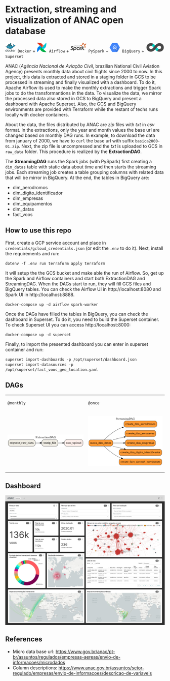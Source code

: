 # Extraction, streaming and visualization of ANAC open database

<code><img src="./img/docker.png"> Docker</code> +
<code><img src="./img/airflow.png"> Airflow</code> +
<code><img src="./img/pyspark.png"> PySpark</code> +
<code><img src="./img/bigquery.png"> BigQuery</code> +
<code><img src="./img/superset.png"> Superset</code>

ANAC (*Agência Nacional de Aviação Civil*, brazilian National Civil Aviation Agency) presents monthly data about civil flights since 2000 to now. In this project, this data is extracted and stored in a staging folder in GCS to be processed in streaming and finally visualized with a dashboard. To do it, Apache Airflow its used to make the monthly extractions and trigger Spark jobs to do the transformantions in the data. To visualize the data, we mirror the processed data also stored in GCS to BigQuery and present a dashboard with Apache Superset. Also, the GCS and BigQuery environments are provided with Terraform while the restant of techs runs locally with docker containers.

About the data, the files distributed by ANAC are *zip* files with *txt* in *csv* format. In the extractions, only the year and month values the base url are changed based on monthly DAG runs. In example, to download the data from january of 2000, we have to `curl` the base url with suffix `basica2000-01.zip`. Next, the zip file is uncompressed and the *txt* is uploaded to GCS in `raw_data` folder. This procedure is realized by the **ExtractionDAG**.

The **StreamingDAG** runs the Spark jobs (with PySpark) first creating a `dim_datas` table with static data about time and then starts the streaming jobs. Each streaming job creates a table grouping columns with related data that will be mirror in BigQuery. At the end, the tables in BigQuery are:

- dim_aerodromos
- dim_digito_identificador
- dim_empresas
- dim_equipamentos
- dim_datas
- fact_voos

## How to use this repo

First, create a GCP service account and place in `credentials/gcloud_credentials.json` (or edit the `.env` to do it). Next, install the requirements and run:

```shell
dotenv -f .env run terraform apply terraform
```

It will setup the the GCS bucket and make able the run of Airflow. So, get up the Spark and Airflow containers and start both ExtractionDAG and StreamingDAG. When the DAGs start to run, they will fill GCS files and BigQuery tables. You can check the Airflow UI in http://localhost:8080 and Spark UI in http://localhost:8888.

```shell
docker-compose up -d airflow spark-worker
```

Once the DAGs have filled the tables in BigQuery, you can check the dashboard in Superset. To do it, you need to build the Superset container. To check Superset UI you can access http://localhost:8000:

```shell
docker-compose up -d superset
```

Finally, to import the presented dashboard you can enter in superset container and run:

```shell
superset import-dashboards -p /opt/superset/dashboard.json
superset import-datasources -p /opt/superset/fact_voos_geo_location.yaml
```

## DAGs

<table>
<tr><td>

`@monthly`
</td><td>

`@once`
</td></tr>
<tr><td>

![image](./img/ExtractionDAG.png)
</td><td>

![image](./img/StreamingDAG.png)
</td></tr></table>

## Dashboard

![image](./img/dashboard.jpg)

## References

- Micro data base url: https://www.gov.br/anac/pt-br/assuntos/regulados/empresas-aereas/envio-de-informacoes/microdados
- Column descriptions: https://www.anac.gov.br/assuntos/setor-regulado/empresas/envio-de-informacoes/descricao-de-variaveis
